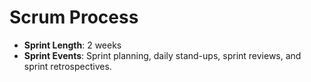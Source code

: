 # Scrum Process
- **Sprint Length**: 2 weeks
- **Sprint Events**: Sprint planning, daily stand-ups, sprint reviews, and sprint retrospectives.
